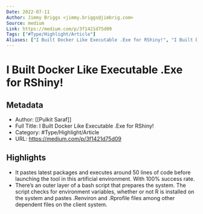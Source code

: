 ```yaml
---
Date: 2022-07-11
Author: Jimmy Briggs <jimmy.briggs@jimbrig.com>
Source: medium
Link: https://medium.com/p/3f1421d75d09
Tags: ["#Type/Highlight/Article"]
Aliases: ["I Built Docker Like Executable .Exe for RShiny!", "I Built Docker Like Executable .Exe for RShiny!"]
---
```

# I Built Docker Like Executable .Exe for RShiny!

## Metadata
- Author: [[Pulkit Saraf]]
- Full Title: I Built Docker Like Executable .Exe for RShiny!
- Category: #Type/Highlight/Article
- URL: https://medium.com/p/3f1421d75d09

## Highlights
- It pastes latest packages and executes around 50 lines of code before launching the tool in this artificial environment. With 100% success rate.
- There’s an outer layer of a bash script that prepares the system. The script checks for environment variables, whether or not R is installed on the system and pastes .Renviron and .Rprofile files among other dependent files on the client system.
